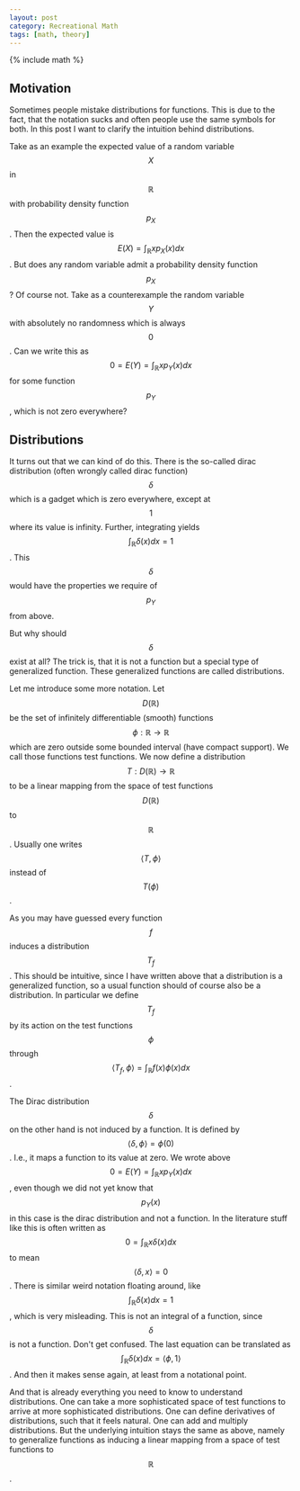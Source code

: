 ```yaml
---
layout: post
category: Recreational Math
tags: [math, theory]
---
```

{% include math %}

## Motivation
Sometimes people mistake distributions for functions. This is due to
the fact, that the notation sucks and often people use the same
symbols for both. In this post I want to clarify the intuition behind
distributions.

Take as an example the expected value of a random variable $$X$$ in
$$\mathbb{R}$$ with
probability density function $$p_X$$. Then the expected value is
$$E(X)=\int_\mathbb{R} x p_X(x) dx$$.
But does any random variable admit a probability density function
$$p_X$$? Of course not. Take as a counterexample the random variable
$$Y$$ with absolutely no randomness which is always $$0$$. Can we
write this as $$0=E(Y)=\int_\mathbb{R} x p_Y(x) dx$$ for some function
$$p_Y$$, which is not zero everywhere?

## Distributions
It turns out that we can kind of do this. There is the so-called dirac
distribution (often wrongly called dirac function) $$\delta$$ which is a gadget which is zero everywhere,
except at $$1$$ where its value is infinity. Further, integrating
yields $$\int_\mathbb{R} \delta(x) dx=1$$.
This $$\delta$$ would have the properties we require of $$p_Y$$ from
above.

But why should $$\delta$$ exist at all? The trick is, that it is not a
function but a special type of generalized function. These generalized
functions are called distributions.

Let me introduce some more
notation. Let $$D(\mathbb{R})$$ be the set of infinitely
differentiable (smooth) functions
$$\phi:\mathbb{R}\rightarrow\mathbb{R}$$ which are zero outside some
bounded interval (have compact support). We call those functions test
functions.
We now define a distribution $$T:D(\mathbb{R})\rightarrow\mathbb{R}$$ to be a linear mapping from the space of
test functions $$D(\mathbb{R})$$ to $$\mathbb{R}$$. Usually one writes
$$\langle T, \phi\rangle$$ instead of $$T(\phi)$$.

As you may have guessed every function $$f$$ induces a distribution
$$T_f$$. This should be intuitive, since I have written above that a
distribution is a generalized function, so a usual function should of course
also be a distribution.
In particular we define $$T_f$$ by its action on the test functions
$$\phi$$ through $$\langle T_f, \phi\rangle=\int_\mathbb{R} f(x)
\phi(x)dx$$.

The Dirac distribution $$\delta$$ on the other hand is not induced by
a function. It is defined by $$\langle \delta, \phi\rangle=\phi(0)$$.
I.e., it maps a function to its value at zero.
We wrote above $$0=E(Y)=\int_\mathbb{R} x p_Y(x) dx$$, even though we
did not yet know that $$p_Y(x)$$ in this case is the dirac
distribution and not a function.
In the literature stuff like this is often written as
$$0=\int_\mathbb{R} x \delta(x) dx$$ to mean $$\langle\delta,
x\rangle=0$$. There is similar weird notation floating around, like
$$\int_\mathbb{R} \delta(x) dx=1$$, which is very misleading.
This is not an integral of a function, since $$\delta$$ is not a
function. Don't get confused. The last equation can be translated as
$$\int_\mathbb{R} \delta(x) dx=\langle \phi, 1\rangle$$. And then it
makes sense again, at least from a notational point.

And that is already everything you need to know to understand
distributions. One can take a more sophisticated space of test
functions to arrive at more sophisticated distributions. One can
define derivatives of distributions, such that it feels natural. One
can add and multiply distributions. But the underlying intuition stays
the same as above, namely to generalize functions as inducing a
linear mapping from a space of test functions to $$\mathbb{R}$$.
